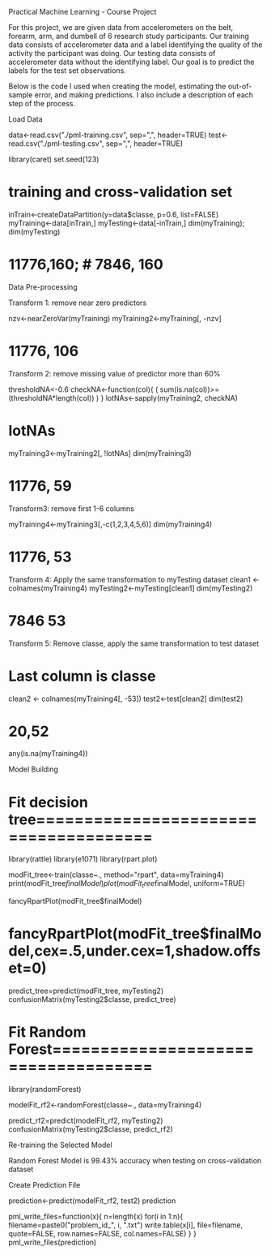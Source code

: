 Practical Machine Learning - Course Project

For this project, we are given data from accelerometers on the belt, forearm, arm, and dumbell of 6 research study participants. Our training data consists of accelerometer data and a label identifying the quality of the activity the participant was doing. Our testing data consists of accelerometer data without the identifying label. Our goal is to predict the labels for the test set observations.

Below is the code I used when creating the model, estimating the out-of-sample error, and making predictions. I also include a description of each step of the process.

Load Data

data<-read.csv("./pml-training.csv", sep=",", header=TRUE)
test<-read.csv("./pml-testing.csv", sep=",", header=TRUE)

library(caret)
set.seed(123)

# training and cross-validation set
inTrain<-createDataPartition(y=data$classe, p=0.6, list=FALSE)
myTraining<-data[inTrain,]
myTesting<-data[-inTrain,]
dim(myTraining); dim(myTesting)
# 11776,160; # 7846, 160


Data Pre-processing

Transform 1: remove near zero predictors

nzv<-nearZeroVar(myTraining)
myTraining2<-myTraining[, -nzv]
# 11776, 106


Transform 2: remove missing value of predictor more than 60%

thresholdNA<-0.6
checkNA<-function(col){
    (   sum(is.na(col))>=(thresholdNA*length(col))   )
}
lotNAs<-sapply(myTraining2, checkNA)
# lotNAs
myTraining3<-myTraining2[, !lotNAs]
dim(myTraining3)
# 11776, 59

Transform3: remove first 1-6 columns

myTraining4<-myTraining3[,-c(1,2,3,4,5,6)]
dim(myTraining4)
# 11776, 53

Transform 4: Apply the same transformation to myTesting dataset
clean1 <- colnames(myTraining4)
myTesting2<-myTesting[clean1]
dim(myTesting2)
# 7846 53

Transform 5: Remove classe, apply the same transformation to test dataset
# Last column is classe
clean2 <- colnames(myTraining4[, -53])
test2<-test[clean2]
dim(test2)
# 20,52

any(is.na(myTraining4))


Model Building


# Fit decision tree======================================
library(rattle)
library(e1071)
library(rpart.plot)

modFit_tree<-train(classe~., method="rpart", data=myTraining4)
print(modFit_tree$finalModel)
plot(modFit_tree$finalModel, uniform=TRUE)

fancyRpartPlot(modFit_tree$finalModel)
# fancyRpartPlot(modFit_tree$finalModel,cex=.5,under.cex=1,shadow.offset=0)

predict_tree=predict(modFit_tree, myTesting2)
confusionMatrix(myTesting2$classe, predict_tree)


# Fit Random Forest====================================
library(randomForest)

modelFit_rf2<-randomForest(classe~., data=myTraining4)

predict_rf2=predict(modelFit_rf2, myTesting2)
confusionMatrix(myTesting2$classe, predict_rf2)


Re-training the Selected Model

Random Forest Model is 99.43% accuracy when testing on cross-validation dataset





Create Prediction File

prediction<-predict(modelFit_rf2, test2)
prediction

pml_write_files=function(x){
    n=length(x)
    for(i in 1:n){
        filename=paste0("problem_id_", i, ".txt")
        write.table(x[i], file=filename, quote=FALSE, row.names=FALSE, col.names=FALSE)
    }
}
pml_write_files(prediction)
